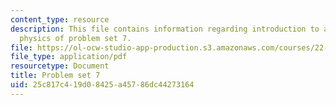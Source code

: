 ```yaml
---
content_type: resource
description: This file contains information regarding introduction to applied nuclear
  physics of problem set 7.
file: https://ol-ocw-studio-app-production.s3.amazonaws.com/courses/22-02-introduction-to-applied-nuclear-physics-spring-2012/25c817c419d08425a45786dc44273164_MIT22_02S12_pset7.pdf
file_type: application/pdf
resourcetype: Document
title: Problem set 7
uid: 25c817c4-19d0-8425-a457-86dc44273164
---
```

